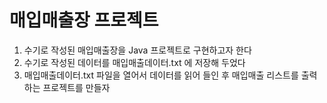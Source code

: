 # 매입매출장 프로젝트
1. 수기로 작성된 매입매출장을 Java 프로젝트로 구현하고자 한다
2. 수기로 작성된 데이터를 매입매출데이터.txt 에 저장해 두었다
3. 매입매출데이터.txt 파일을 열어서 데이터를 읽어 들인 후 매입매출 리스트를 출력하는 프로젝트를 만들자